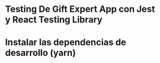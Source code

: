 # Testing De Gift Expert App con Jest y React Testing Library

# Instalar las dependencias de desarrollo (yarn)